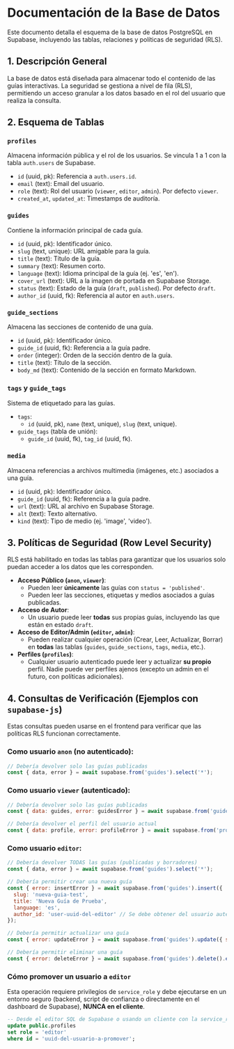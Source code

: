 # Documentación de la Base de Datos

Este documento detalla el esquema de la base de datos PostgreSQL en Supabase, incluyendo las tablas, relaciones y políticas de seguridad (RLS).

## 1. Descripción General

La base de datos está diseñada para almacenar todo el contenido de las guías interactivas. La seguridad se gestiona a nivel de fila (RLS), permitiendo un acceso granular a los datos basado en el rol del usuario que realiza la consulta.

## 2. Esquema de Tablas

### `profiles`
Almacena información pública y el rol de los usuarios. Se vincula 1 a 1 con la tabla `auth.users` de Supabase.

-   `id` (uuid, pk): Referencia a `auth.users.id`.
-   `email` (text): Email del usuario.
-   `role` (text): Rol del usuario (`viewer`, `editor`, `admin`). Por defecto `viewer`.
-   `created_at`, `updated_at`: Timestamps de auditoría.

### `guides`
Contiene la información principal de cada guía.

-   `id` (uuid, pk): Identificador único.
-   `slug` (text, unique): URL amigable para la guía.
-   `title` (text): Título de la guía.
-   `summary` (text): Resumen corto.
-   `language` (text): Idioma principal de la guía (ej. 'es', 'en').
-   `cover_url` (text): URL a la imagen de portada en Supabase Storage.
-   `status` (text): Estado de la guía (`draft`, `published`). Por defecto `draft`.
-   `author_id` (uuid, fk): Referencia al autor en `auth.users`.

### `guide_sections`
Almacena las secciones de contenido de una guía.

-   `id` (uuid, pk): Identificador único.
-   `guide_id` (uuid, fk): Referencia a la guía padre.
-   `order` (integer): Orden de la sección dentro de la guía.
-   `title` (text): Título de la sección.
-   `body_md` (text): Contenido de la sección en formato Markdown.

### `tags` y `guide_tags`
Sistema de etiquetado para las guías.

-   `tags`:
    -   `id` (uuid, pk), `name` (text, unique), `slug` (text, unique).
-   `guide_tags` (tabla de unión):
    -   `guide_id` (uuid, fk), `tag_id` (uuid, fk).

### `media`
Almacena referencias a archivos multimedia (imágenes, etc.) asociados a una guía.

-   `id` (uuid, pk): Identificador único.
-   `guide_id` (uuid, fk): Referencia a la guía padre.
-   `url` (text): URL al archivo en Supabase Storage.
-   `alt` (text): Texto alternativo.
-   `kind` (text): Tipo de medio (ej. 'image', 'video').

## 3. Políticas de Seguridad (Row Level Security)

RLS está habilitado en todas las tablas para garantizar que los usuarios solo puedan acceder a los datos que les corresponden.

-   **Acceso Público (`anon`, `viewer`)**:
    -   Pueden leer **únicamente** las guías con `status = 'published'`.
    -   Pueden leer las secciones, etiquetas y medios asociados a guías publicadas.
-   **Acceso de Autor**:
    -   Un usuario puede leer **todas** sus propias guías, incluyendo las que están en estado `draft`.
-   **Acceso de Editor/Admin (`editor`, `admin`)**:
    -   Pueden realizar cualquier operación (Crear, Leer, Actualizar, Borrar) en **todas** las tablas (`guides`, `guide_sections`, `tags`, `media`, etc.).
-   **Perfiles (`profiles`)**:
    -   Cualquier usuario autenticado puede leer y actualizar **su propio** perfil. Nadie puede ver perfiles ajenos (excepto un admin en el futuro, con políticas adicionales).

## 4. Consultas de Verificación (Ejemplos con `supabase-js`)

Estas consultas pueden usarse en el frontend para verificar que las políticas RLS funcionan correctamente.

### Como usuario `anon` (no autenticado):
```javascript
// Debería devolver solo las guías publicadas
const { data, error } = await supabase.from('guides').select('*');
```

### Como usuario `viewer` (autenticado):
```javascript
// Debería devolver solo las guías publicadas
const { data: guides, error: guidesError } = await supabase.from('guides').select('*');

// Debería devolver el perfil del usuario actual
const { data: profile, error: profileError } = await supabase.from('profiles').select('*').single();
```

### Como usuario `editor`:
```javascript
// Debería devolver TODAS las guías (publicadas y borradores)
const { data, error } = await supabase.from('guides').select('*');

// Debería permitir crear una nueva guía
const { error: insertError } = await supabase.from('guides').insert({
  slug: 'nueva-guia-test',
  title: 'Nueva Guía de Prueba',
  language: 'es',
  author_id: 'user-uuid-del-editor' // Se debe obtener del usuario autenticado
});

// Debería permitir actualizar una guía
const { error: updateError } = await supabase.from('guides').update({ status: 'draft' }).eq('slug', 'nueva-guia-test');

// Debería permitir eliminar una guía
const { error: deleteError } = await supabase.from('guides').delete().eq('slug', 'nueva-guia-test');
```

### Cómo promover un usuario a `editor`
Esta operación requiere privilegios de `service_role` y debe ejecutarse en un entorno seguro (backend, script de confianza o directamente en el dashboard de Supabase), **NUNCA en el cliente**.

```sql
-- Desde el editor SQL de Supabase o usando un cliente con la service_role_key
update public.profiles
set role = 'editor'
where id = 'uuid-del-usuario-a-promover';
```
